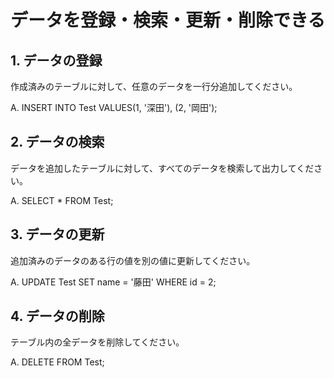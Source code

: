 # データを登録・検索・更新・削除できる

## 1. データの登録

作成済みのテーブルに対して、任意のデータを一行分追加してください。

A. INSERT INTO Test VALUES(1, '深田'),
                          (2, '岡田');

## 2. データの検索

データを追加したテーブルに対して、すべてのデータを検索して出力してください。

 A. SELECT *
    FROM Test;

## 3. データの更新

追加済みのデータのある行の値を別の値に更新してください。

A. UPDATE Test
   SET name = '藤田'
   WHERE id = 2;

## 4. データの削除

テーブル内の全データを削除してください。

A. DELETE FROM Test;